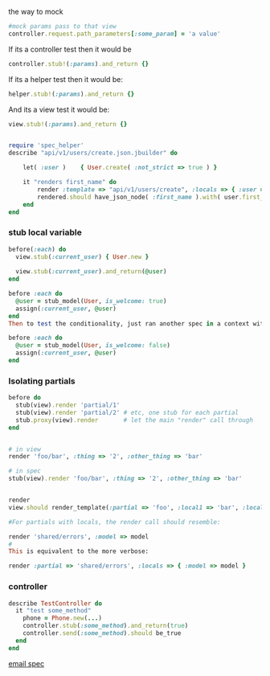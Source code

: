 

the way to mock

```ruby
#mock params pass to that view
controller.request.path_parameters[:some_param] = 'a value'
```

If its a controller test then it would be
```ruby
controller.stub!(:params).and_return {}
```

If its a helper test then it would be:

```ruby
helper.stub!(:params).and_return {}
```

And its a view test it would be:

```ruby
view.stub!(:params).and_return {}
```

```ruby

require 'spec_helper'
describe "api/v1/users/create.json.jbuilder" do

    let( :user )    { User.create( :not_strict => true ) }

    it "renders first_name" do
        render :template => "api/v1/users/create", :locals => { :user => user }, :formats => :json, :handler => :jbuilder
        rendered.should have_json_node( :first_name ).with( user.first_name )
    end
end

```


### stub local variable


```ruby
before(:each) do
  view.stub(:current_user) { User.new }
  
  view.stub(:current_user).and_return(@user)
end
```


```ruby
before :each do
  @user = stub_model(User, is_welcome: true)
  assign(:current_user, @user)
end
Then to test the conditionality, just ran another spec in a context with a different before block:

before :each do
  @user = stub_model(User, is_welcome: false)
  assign(:current_user, @user)
end
```

### Isolating partials

```ruby
before do
  stub(view).render 'partial/1'
  stub(view).render 'partial/2' # etc, one stub for each partial
  stub.proxy(view).render       # let the main "render" call through
end


# in view
render 'foo/bar', :thing => '2', :other_thing => 'bar'

# in spec
stub(view).render 'foo/bar', :thing => '2', :other_thing => 'bar'


render
view.should render_template(:partial => 'foo', :local1 => 'bar', :local2 => 'baz')
```



```ruby
#For partials with locals, the render call should resemble:

render 'shared/errors', :model => model
#
This is equivalent to the more verbose:

render :partial => 'shared/errors', :locals => { :model => model }
```


### controller

```ruby
describe TestController do
  it "test some_method"
    phone = Phone.new(...)
    controller.stub(:some_method).and_return(true)
    controller.send(:some_method).should be_true
  end
end
```


[email spec](https://github.com/bmabey/email-spec)
